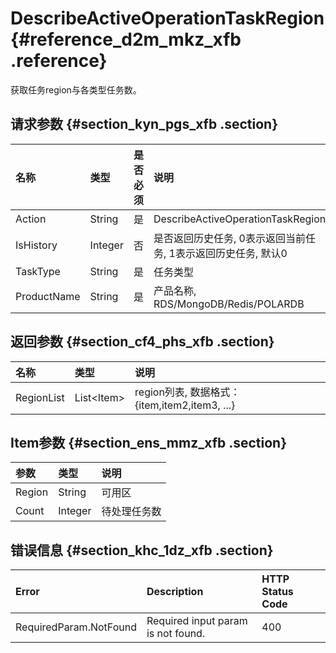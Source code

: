 # DescribeActiveOperationTaskRegion {#reference_d2m_mkz_xfb .reference}

获取任务region与各类型任务数。

## 请求参数 {#section_kyn_pgs_xfb .section}

|名称|类型|是否必须|说明|
|:-|:-|:---|:-|
|Action|String|是|DescribeActiveOperationTaskRegion|
|IsHistory|Integer|否|是否返回历史任务, 0表示返回当前任务, 1表示返回历史任务, 默认0|
|TaskType|String|是|任务类型|
|ProductName|String|是|产品名称, RDS/MongoDB/Redis/POLARDB|

## 返回参数 {#section_cf4_phs_xfb .section}

|名称|类型|说明|
|:-|:-|:-|
|RegionList|List<Item\>|region列表, 数据格式：\{item,item2,item3, ...\}|

## Item参数 {#section_ens_mmz_xfb .section}

|参数|类型|说明|
|:-|:-|:-|
|Region|String|可用区|
|Count|Integer|待处理任务数|

## 错误信息 {#section_khc_1dz_xfb .section}

|Error|Description|HTTP Status Code|
|:----|:----------|:---------------|
|RequiredParam.NotFound|Required input param is not found.|400|

